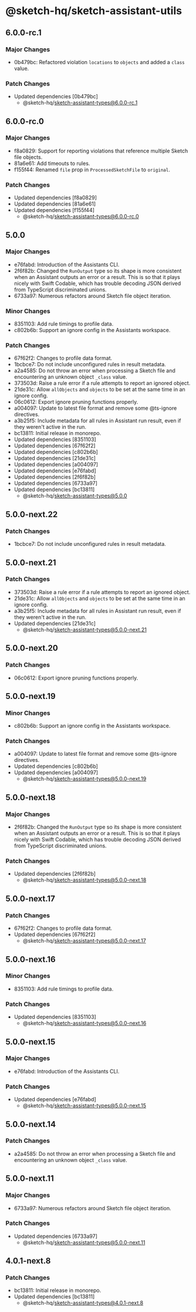 # @sketch-hq/sketch-assistant-utils

## 6.0.0-rc.1

### Major Changes

- 0b479bc: Refactored violation `locations` to `objects` and added a `class` value.

### Patch Changes

- Updated dependencies [0b479bc]
  - @sketch-hq/sketch-assistant-types@6.0.0-rc.1

## 6.0.0-rc.0

### Major Changes

- f8a0829: Support for reporting violations that reference multiple Sketch file objects.
- 81a6e61: Add timeouts to rules.
- f155f44: Renamed `file` prop in `ProcessedSketchFile` to `original`.

### Patch Changes

- Updated dependencies [f8a0829]
- Updated dependencies [81a6e61]
- Updated dependencies [f155f44]
  - @sketch-hq/sketch-assistant-types@6.0.0-rc.0

## 5.0.0

### Major Changes

- e76fabd: Introduction of the Assistants CLI.
- 2f6f82b: Changed the `RunOutput` type so its shape is more consistent when an Assistant outputs an
  error or a result. This is so that it plays nicely with Swift Codable, which has trouble decoding
  JSON derived from TypeScript discriminated unions.
- 6733a97: Numerous refactors around Sketch file object iteration.

### Minor Changes

- 8351103: Add rule timings to profile data.
- c802b6b: Support an ignore config in the Assistants workspace.

### Patch Changes

- 67f62f2: Changes to profile data format.
- 1bcbce7: Do not include unconfigured rules in result metadata.
- a2a4585: Do not throw an error when processing a Sketch file and encountering an unknown object
  `_class` value.
- 373503d: Raise a rule error if a rule attempts to report an ignored object.
- 21de31c: Allow `allObjects` and `objects` to be set at the same time in an ignore config.
- 06c0612: Export ignore pruning functions properly.
- a004097: Update to latest file format and remove some @ts-ignore directives.
- a3b25f5: Include metadata for all rules in Assistant run result, even if they weren't active in
  the run.
- bc13811: Initial release in monorepo.
- Updated dependencies [8351103]
- Updated dependencies [67f62f2]
- Updated dependencies [c802b6b]
- Updated dependencies [21de31c]
- Updated dependencies [a004097]
- Updated dependencies [e76fabd]
- Updated dependencies [2f6f82b]
- Updated dependencies [6733a97]
- Updated dependencies [bc13811]
  - @sketch-hq/sketch-assistant-types@5.0.0

## 5.0.0-next.22

### Patch Changes

- 1bcbce7: Do not include unconfigured rules in result metadata.

## 5.0.0-next.21

### Patch Changes

- 373503d: Raise a rule error if a rule attempts to report an ignored object.
- 21de31c: Allow `allObjects` and `objects` to be set at the same time in an ignore config.
- a3b25f5: Include metadata for all rules in Assistant run result, even if they weren't active in
  the run.
- Updated dependencies [21de31c]
  - @sketch-hq/sketch-assistant-types@5.0.0-next.21

## 5.0.0-next.20

### Patch Changes

- 06c0612: Export ignore pruning functions properly.

## 5.0.0-next.19

### Minor Changes

- c802b6b: Support an ignore config in the Assistants workspace.

### Patch Changes

- a004097: Update to latest file format and remove some @ts-ignore directives.
- Updated dependencies [c802b6b]
- Updated dependencies [a004097]
  - @sketch-hq/sketch-assistant-types@5.0.0-next.19

## 5.0.0-next.18

### Major Changes

- 2f6f82b: Changed the `RunOutput` type so its shape is more consistent when an Assistant outputs an
  error or a result. This is so that it plays nicely with Swift Codable, which has trouble decoding
  JSON derived from TypeScript discriminated unions.

### Patch Changes

- Updated dependencies [2f6f82b]
  - @sketch-hq/sketch-assistant-types@5.0.0-next.18

## 5.0.0-next.17

### Patch Changes

- 67f62f2: Changes to profile data format.
- Updated dependencies [67f62f2]
  - @sketch-hq/sketch-assistant-types@5.0.0-next.17

## 5.0.0-next.16

### Minor Changes

- 8351103: Add rule timings to profile data.

### Patch Changes

- Updated dependencies [8351103]
  - @sketch-hq/sketch-assistant-types@5.0.0-next.16

## 5.0.0-next.15

### Major Changes

- e76fabd: Introduction of the Assistants CLI.

### Patch Changes

- Updated dependencies [e76fabd]
  - @sketch-hq/sketch-assistant-types@5.0.0-next.15

## 5.0.0-next.14

### Patch Changes

- a2a4585: Do not throw an error when processing a Sketch file and encountering an unknown object
  `_class` value.

## 5.0.0-next.11

### Major Changes

- 6733a97: Numerous refactors around Sketch file object iteration.

### Patch Changes

- Updated dependencies [6733a97]
  - @sketch-hq/sketch-assistant-types@5.0.0-next.11

## 4.0.1-next.8

### Patch Changes

- bc13811: Initial release in monorepo.
- Updated dependencies [bc13811]
  - @sketch-hq/sketch-assistant-types@4.0.1-next.8

